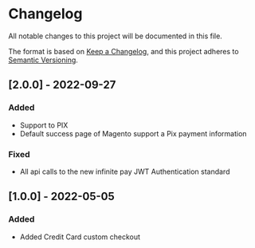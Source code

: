 # Changelog

All notable changes to this project will be documented in this file.

The format is based on [Keep a Changelog](https://keepachangelog.com/en/1.0.0/),
and this project adheres to [Semantic Versioning](https://semver.org/spec/v2.0.0.html).



## [2.0.0] - 2022-09-27

### Added
- Support to PIX
- Default success page of Magento support a Pix payment information

### Fixed
- All api calls to the new infinite pay JWT Authentication standard

## [1.0.0] - 2022-05-05

### Added
- Added Credit Card custom checkout

